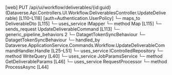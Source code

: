[web] PUT /api/ui/workflow/deliverables/{id:guid}  (Dataverse.Api.Controllers.UI.Workflow.DeliverablesController.UpdateDeliverable)  [L110–L118] [auth=Authentication.UserPolicy]
  └─ maps_to DeliverableDto [L115]
  └─ uses_service IMapper
    └─ method Map [L115]
  └─ sends_request UpdateDeliverableCommand [L113]
    └─ generic_pipeline_behaviors 2
      └─ DatagetTokenSyncBehaviour
      └─ DatagetTokenSyncBehaviour
    └─ handled_by Dataverse.ApplicationService.Commands.Workflow.UpdateDeliverableCommandHandler.Handle [L25–L51]
      └─ uses_service IControlledRepository<Deliverable>
        └─ method WriteQuery [L40]
      └─ uses_service JobParamsService
        └─ method GetDeliverableParams [L46]
      └─ uses_service RequestProcessor
        └─ method ProcessAsync [L44]

